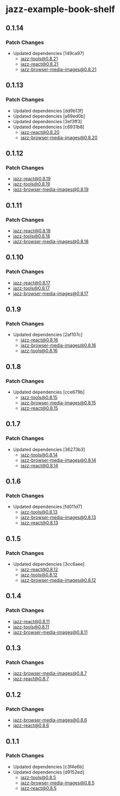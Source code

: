 # jazz-example-book-shelf

## 0.1.14

### Patch Changes

- Updated dependencies [149ca97]
  - jazz-tools@0.8.21
  - jazz-react@0.8.21
  - jazz-browser-media-images@0.8.21

## 0.1.13

### Patch Changes

- Updated dependencies [dd9b13f]
- Updated dependencies [a69ed0b]
- Updated dependencies [3ef3ff3]
- Updated dependencies [c6931b8]
  - jazz-react@0.8.20
  - jazz-browser-media-images@0.8.20

## 0.1.12

### Patch Changes

- jazz-react@0.8.19
- jazz-tools@0.8.19
- jazz-browser-media-images@0.8.19

## 0.1.11

### Patch Changes

- jazz-react@0.8.18
- jazz-tools@0.8.18
- jazz-browser-media-images@0.8.18

## 0.1.10

### Patch Changes

- jazz-react@0.8.17
- jazz-tools@0.8.17
- jazz-browser-media-images@0.8.17

## 0.1.9

### Patch Changes

- Updated dependencies [2af107c]
  - jazz-react@0.8.16
  - jazz-browser-media-images@0.8.16
  - jazz-tools@0.8.16

## 0.1.8

### Patch Changes

- Updated dependencies [cce679b]
  - jazz-tools@0.8.15
  - jazz-browser-media-images@0.8.15
  - jazz-react@0.8.15

## 0.1.7

### Patch Changes

- Updated dependencies [36273b3]
  - jazz-tools@0.8.14
  - jazz-browser-media-images@0.8.14
  - jazz-react@0.8.14

## 0.1.6

### Patch Changes

- Updated dependencies [fd011d7]
  - jazz-tools@0.8.13
  - jazz-browser-media-images@0.8.13
  - jazz-react@0.8.13

## 0.1.5

### Patch Changes

- Updated dependencies [3cc6aee]
  - jazz-react@0.8.12
  - jazz-tools@0.8.12
  - jazz-browser-media-images@0.8.12

## 0.1.4

### Patch Changes

- jazz-react@0.8.11
- jazz-tools@0.8.11
- jazz-browser-media-images@0.8.11

## 0.1.3

### Patch Changes

- jazz-browser-media-images@0.8.7
- jazz-react@0.8.7

## 0.1.2

### Patch Changes

- jazz-browser-media-images@0.8.6
- jazz-react@0.8.6

## 0.1.1

### Patch Changes

- Updated dependencies [c3f4e6b]
- Updated dependencies [d9152ed]
  - jazz-tools@0.8.5
  - jazz-browser-media-images@0.8.5
  - jazz-react@0.8.5
